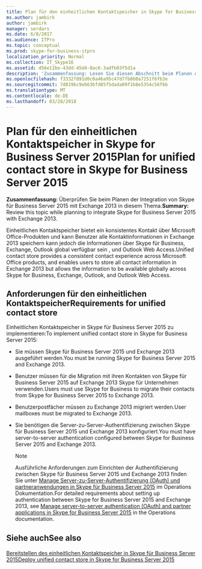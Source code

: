 ```yaml
---
title: Plan für den einheitlichen Kontaktspeicher in Skype for Business Server 2015
ms.author: jambirk
author: jambirk
manager: serdars
ms.date: 6/8/2017
ms.audience: ITPro
ms.topic: conceptual
ms.prod: skype-for-business-itpro
localization_priority: Normal
ms.collection: IT_Skype16
ms.assetid: d56e11be-43dd-45d4-8ac6-3adfb03f5d1a
description: 'Zusammenfassung: Lesen Sie diesen Abschnitt beim Planen der Integration von Skype für Business Server 2015 mit Exchange 2013.'
ms.openlocfilehash: f3332f891d0c0a46a95c47d7fb860a7251f6fb3e
ms.sourcegitcommit: 7d819bc9eb63bfd85f5dada09f1b8e5354c56f6b
ms.translationtype: MT
ms.contentlocale: de-DE
ms.lasthandoff: 03/28/2018
---
```

# <a name="plan-for-unified-contact-store-in-skype-for-business-server-2015"></a><span data-ttu-id="94c93-103">Plan für den einheitlichen Kontaktspeicher in Skype for Business Server 2015</span><span class="sxs-lookup"><span data-stu-id="94c93-103">Plan for unified contact store in Skype for Business Server 2015</span></span>
 
<span data-ttu-id="94c93-104">**Zusammenfassung:** Überprüfen Sie beim Planen der Integration von Skype für Business Server 2015 mit Exchange 2013 in diesem Thema.</span><span class="sxs-lookup"><span data-stu-id="94c93-104">**Summary:** Review this topic while planning to integrate Skype for Business Server 2015 with Exchange 2013.</span></span>
  
<span data-ttu-id="94c93-105">Einheitlichen Kontaktspeicher bietet ein konsistentes Kontakt über Microsoft Office-Produkten und kann Benutzer alle Kontaktinformationen in Exchange 2013 speichern kann jedoch die Informationen über Skype für Business, Exchange, Outlook global verfügbar sein , und Outlook Web Access.</span><span class="sxs-lookup"><span data-stu-id="94c93-105">Unified contact store provides a consistent contact experience across Microsoft Office products, and enables users to store all contact information in Exchange 2013 but allows the information to be available globally across Skype for Business, Exchange, Outlook, and Outlook Web Access.</span></span>
  
## <a name="requirements-for-unified-contact-store"></a><span data-ttu-id="94c93-106">Anforderungen für den einheitlichen Kontaktspeicher</span><span class="sxs-lookup"><span data-stu-id="94c93-106">Requirements for unified contact store</span></span>

<span data-ttu-id="94c93-107">Einheitlichen Kontaktspeicher in Skype für Business Server 2015 zu implementieren:</span><span class="sxs-lookup"><span data-stu-id="94c93-107">To implement unified contact store in Skype for Business Server 2015:</span></span>
  
- <span data-ttu-id="94c93-108">Sie müssen Skype für Business Server 2015 und Exchange 2013 ausgeführt werden.</span><span class="sxs-lookup"><span data-stu-id="94c93-108">You must be running Skype for Business Server 2015 and Exchange 2013.</span></span>
    
- <span data-ttu-id="94c93-109">Benutzer müssen für die Migration mit ihren Kontakten von Skype für Business Server 2015 auf Exchange 2013 Skype für Unternehmen verwenden.</span><span class="sxs-lookup"><span data-stu-id="94c93-109">Users must use Skype for Business to migrate their contacts from Skype for Business Server 2015 to Exchange 2013.</span></span>
    
- <span data-ttu-id="94c93-110">Benutzerpostfächer müssen zu Exchange 2013 migriert werden.</span><span class="sxs-lookup"><span data-stu-id="94c93-110">User mailboxes must be migrated to Exchange 2013.</span></span>
    
- <span data-ttu-id="94c93-111">Sie benötigen die Server-zu-Server-Authentifizierung zwischen Skype für Business Server 2015 und Exchange 2013 konfiguriert.</span><span class="sxs-lookup"><span data-stu-id="94c93-111">You must have server-to-server authentication configured between Skype for Business Server 2015 and Exchange 2013.</span></span>
    
    > [!NOTE]
    > <span data-ttu-id="94c93-112">Ausführliche Anforderungen zum Einrichten der Authentifizierung zwischen Skype für Business Server 2015 und Exchange 2013 finden Sie unter [Manage Server-zu-Server-Authentifizierung (OAuth) und partneranwendungen in Skype für Business Server 2015](../../manage/authentication/server-to-server-and-partner-applications.md) im Operations Dokumentation.</span><span class="sxs-lookup"><span data-stu-id="94c93-112">For detailed requirements about setting up authentication between Skype for Business Server 2015 and Exchange 2013, see [Manage server-to-server authentication (OAuth) and partner applications in Skype for Business Server 2015](../../manage/authentication/server-to-server-and-partner-applications.md) in the Operations documentation.</span></span>
  
## <a name="see-also"></a><span data-ttu-id="94c93-113">Siehe auch</span><span class="sxs-lookup"><span data-stu-id="94c93-113">See also</span></span>

#### 

[<span data-ttu-id="94c93-114">Bereitstellen des einheitlichen Kontaktspeicher in Skype für Business Server 2015</span><span class="sxs-lookup"><span data-stu-id="94c93-114">Deploy unified contact store in Skype for Business Server 2015</span></span>](../../deploy/deploy-unified-contact-store.md)

